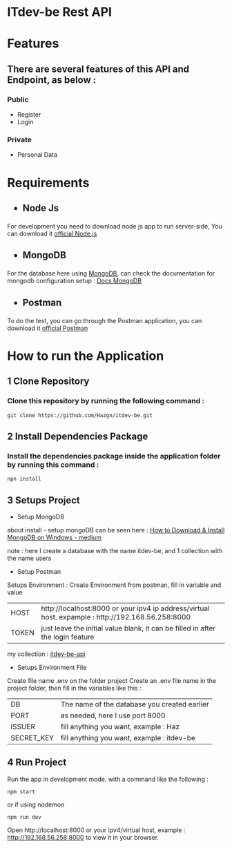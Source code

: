 # ITdev-be Rest API

# Features
## There are several features of this API and Endpoint, as below :

### Public

<ul>
<li>Register</li>
<li>Login</li>
</ul>

### Private

<ul>
<li>Personal Data</li>
</ul>

# Requirements

## <ul><li>Node Js</li></ul>
For development you need to download node js app to run server-side, You can download it [official Node.js](https://nodejs.org/en/)

## <ul><li>MongoDB</li></ul>
For the database here using [MongoDB](https://www.mongodb.com/), can check the documentation for mongodb configuration setup : [Docs MongoDB](https://www.mongodb.com/docs/)

## <ul><li>Postman</li></ul>
To do the test, you can go through the Postman application, you can download it [official Postman](https://www.postman.com/downloads/)

# How to run the Application

## 1 Clone Repository

### Clone this repository by running the following command :

```
git clone https://github.com/Hazgn/itdev-be.git

```

## 2 Install Dependencies Package

### Install the dependencies package inside the application folder by running this command :
```
npn install
```

## 3 Setups Project

<ul>
<li>Setup MongoDB</li>
</ul>

about install - setup mongoDB can be seen here : [How to Download & Install MongoDB on Windows - medium](https://medium.com/@LondonAppBrewery/how-to-download-install-mongodb-on-windows-4ee4b3493514)

note : here I create a database with the name itdev-be, and 1 collection with the name users

<ul>
<li>Setup Postman</li>
</ul>

Setups Environment : Create Environment from postman, fill in variable and value

<table>
<tr>
<td>HOST</td>
<td>	http://localhost:8000 or your ipv4 ip address/virtual host. expample : http://192.168.56.258:8000</td>
</tr>
<tr>
<td>TOKEN</td>
<td>just leave the initial value blank, it can be filled in after the login feature</td>
</tr>
</table>

my collection : [itdev-be-api](https://documenter.getpostman.com/view/18051667/UzBjsTYP)

<ul><li>Setups Environment File</li></ul>
Create file name .env on the folder project Create an .env file name in the project folder, then fill in the variables like this :

<table>
<tr>
<td>DB</td>
<td>The name of the database you created earlier</td>
</tr>
<tr>
<td>PORT</td>
<td>as needed, here I use port 8000</td>
</tr>
<tr>
<td>ISSUER</td>
<td>fill anything you want, example : Haz</td>
</tr>
<tr>
<td>SECRET_KEY</td>
<td>fill anything you want, example : itdev-be</td>
</tr>
</table>

## 4 Run Project
Run the app in development mode. with a command like the following :
```
npm start
```
or if using nodemon
```
npm run dev
```

Open http://localhost:8000 or your ipv4/virtual host, example : http://192.168.56.258:8000 to view it in your browser.